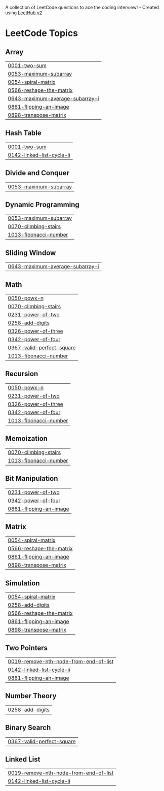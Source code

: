 A collection of LeetCode questions to ace the coding interview! - Created using [LeetHub v2](https://github.com/arunbhardwaj/LeetHub-2.0)
<!---LeetCode Topics Start-->
# LeetCode Topics
## Array
|  |
| ------- |
| [0001-two-sum](https://github.com/devisettytarunej/leetcode/tree/master/0001-two-sum) |
| [0053-maximum-subarray](https://github.com/devisettytarunej/leetcode/tree/master/0053-maximum-subarray) |
| [0054-spiral-matrix](https://github.com/devisettytarunej/leetcode/tree/master/0054-spiral-matrix) |
| [0566-reshape-the-matrix](https://github.com/devisettytarunej/leetcode/tree/master/0566-reshape-the-matrix) |
| [0643-maximum-average-subarray-i](https://github.com/devisettytarunej/leetcode/tree/master/0643-maximum-average-subarray-i) |
| [0861-flipping-an-image](https://github.com/devisettytarunej/leetcode/tree/master/0861-flipping-an-image) |
| [0898-transpose-matrix](https://github.com/devisettytarunej/leetcode/tree/master/0898-transpose-matrix) |
## Hash Table
|  |
| ------- |
| [0001-two-sum](https://github.com/devisettytarunej/leetcode/tree/master/0001-two-sum) |
| [0142-linked-list-cycle-ii](https://github.com/devisettytarunej/leetcode/tree/master/0142-linked-list-cycle-ii) |
## Divide and Conquer
|  |
| ------- |
| [0053-maximum-subarray](https://github.com/devisettytarunej/leetcode/tree/master/0053-maximum-subarray) |
## Dynamic Programming
|  |
| ------- |
| [0053-maximum-subarray](https://github.com/devisettytarunej/leetcode/tree/master/0053-maximum-subarray) |
| [0070-climbing-stairs](https://github.com/devisettytarunej/leetcode/tree/master/0070-climbing-stairs) |
| [1013-fibonacci-number](https://github.com/devisettytarunej/leetcode/tree/master/1013-fibonacci-number) |
## Sliding Window
|  |
| ------- |
| [0643-maximum-average-subarray-i](https://github.com/devisettytarunej/leetcode/tree/master/0643-maximum-average-subarray-i) |
## Math
|  |
| ------- |
| [0050-powx-n](https://github.com/devisettytarunej/leetcode/tree/master/0050-powx-n) |
| [0070-climbing-stairs](https://github.com/devisettytarunej/leetcode/tree/master/0070-climbing-stairs) |
| [0231-power-of-two](https://github.com/devisettytarunej/leetcode/tree/master/0231-power-of-two) |
| [0258-add-digits](https://github.com/devisettytarunej/leetcode/tree/master/0258-add-digits) |
| [0326-power-of-three](https://github.com/devisettytarunej/leetcode/tree/master/0326-power-of-three) |
| [0342-power-of-four](https://github.com/devisettytarunej/leetcode/tree/master/0342-power-of-four) |
| [0367-valid-perfect-square](https://github.com/devisettytarunej/leetcode/tree/master/0367-valid-perfect-square) |
| [1013-fibonacci-number](https://github.com/devisettytarunej/leetcode/tree/master/1013-fibonacci-number) |
## Recursion
|  |
| ------- |
| [0050-powx-n](https://github.com/devisettytarunej/leetcode/tree/master/0050-powx-n) |
| [0231-power-of-two](https://github.com/devisettytarunej/leetcode/tree/master/0231-power-of-two) |
| [0326-power-of-three](https://github.com/devisettytarunej/leetcode/tree/master/0326-power-of-three) |
| [0342-power-of-four](https://github.com/devisettytarunej/leetcode/tree/master/0342-power-of-four) |
| [1013-fibonacci-number](https://github.com/devisettytarunej/leetcode/tree/master/1013-fibonacci-number) |
## Memoization
|  |
| ------- |
| [0070-climbing-stairs](https://github.com/devisettytarunej/leetcode/tree/master/0070-climbing-stairs) |
| [1013-fibonacci-number](https://github.com/devisettytarunej/leetcode/tree/master/1013-fibonacci-number) |
## Bit Manipulation
|  |
| ------- |
| [0231-power-of-two](https://github.com/devisettytarunej/leetcode/tree/master/0231-power-of-two) |
| [0342-power-of-four](https://github.com/devisettytarunej/leetcode/tree/master/0342-power-of-four) |
| [0861-flipping-an-image](https://github.com/devisettytarunej/leetcode/tree/master/0861-flipping-an-image) |
## Matrix
|  |
| ------- |
| [0054-spiral-matrix](https://github.com/devisettytarunej/leetcode/tree/master/0054-spiral-matrix) |
| [0566-reshape-the-matrix](https://github.com/devisettytarunej/leetcode/tree/master/0566-reshape-the-matrix) |
| [0861-flipping-an-image](https://github.com/devisettytarunej/leetcode/tree/master/0861-flipping-an-image) |
| [0898-transpose-matrix](https://github.com/devisettytarunej/leetcode/tree/master/0898-transpose-matrix) |
## Simulation
|  |
| ------- |
| [0054-spiral-matrix](https://github.com/devisettytarunej/leetcode/tree/master/0054-spiral-matrix) |
| [0258-add-digits](https://github.com/devisettytarunej/leetcode/tree/master/0258-add-digits) |
| [0566-reshape-the-matrix](https://github.com/devisettytarunej/leetcode/tree/master/0566-reshape-the-matrix) |
| [0861-flipping-an-image](https://github.com/devisettytarunej/leetcode/tree/master/0861-flipping-an-image) |
| [0898-transpose-matrix](https://github.com/devisettytarunej/leetcode/tree/master/0898-transpose-matrix) |
## Two Pointers
|  |
| ------- |
| [0019-remove-nth-node-from-end-of-list](https://github.com/devisettytarunej/leetcode/tree/master/0019-remove-nth-node-from-end-of-list) |
| [0142-linked-list-cycle-ii](https://github.com/devisettytarunej/leetcode/tree/master/0142-linked-list-cycle-ii) |
| [0861-flipping-an-image](https://github.com/devisettytarunej/leetcode/tree/master/0861-flipping-an-image) |
## Number Theory
|  |
| ------- |
| [0258-add-digits](https://github.com/devisettytarunej/leetcode/tree/master/0258-add-digits) |
## Binary Search
|  |
| ------- |
| [0367-valid-perfect-square](https://github.com/devisettytarunej/leetcode/tree/master/0367-valid-perfect-square) |
## Linked List
|  |
| ------- |
| [0019-remove-nth-node-from-end-of-list](https://github.com/devisettytarunej/leetcode/tree/master/0019-remove-nth-node-from-end-of-list) |
| [0142-linked-list-cycle-ii](https://github.com/devisettytarunej/leetcode/tree/master/0142-linked-list-cycle-ii) |
<!---LeetCode Topics End-->
